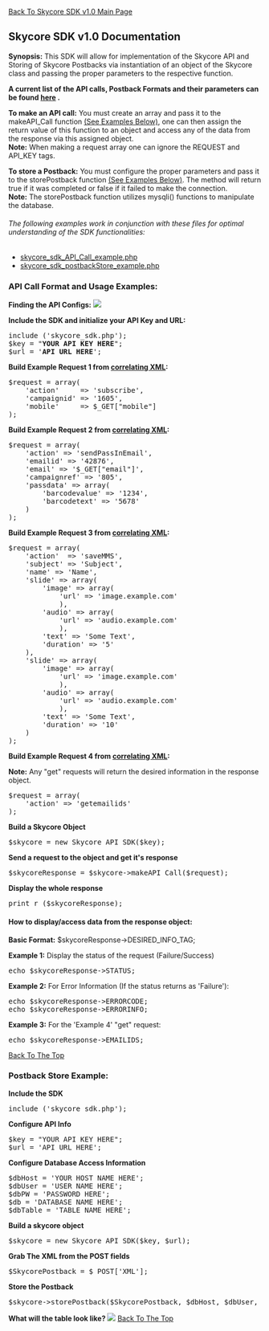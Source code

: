 <a name="DocTop"><a href="/1.0/README.md">Back To Skycore SDK v1.0 Main Page</a>

<h2>Skycore SDK v1.0 Documentation</h2>

<strong>Synopsis:</strong>
This SDK will allow for implementation of the Skycore API and Storing of Skycore Postbacks via instantiation of an object of the Skycore class and passing 
the proper parameters to the respective function.  

**A current list of the API calls, Postback Formats and their parameters can be found 
<a href="https://github.com/SkycoreMobile/API/blob/master/1.3/README.md">here</a> .**

<strong>To make an API call:</strong> You must create an array and pass it to the makeAPI_Call function [(See Examples Below)](#APICalls), one can then assign the return value of this function to an object and access any of the data from the response via this assigned object.<br>
<strong>Note:</strong> When making a request array one can ignore the REQUEST and API_KEY tags.

<strong>To store a Postback:</strong> You must configure the proper parameters and pass it to the storePostback function [(See Examples Below)](#PostbackStore).  The method will return true if it was completed 
or false if it failed to make the connection.  
<strong>Note:</strong> The storePostback function utilizes mysqli() functions to manipulate the database.

<h6>The following examples work in conjunction with these files for optimal understanding of the SDK functionalities:</h6>
<ul>
<li><a href="/1.0/source_code/skycore_sdk_API_Call_example.php">skycore_sdk_API_Call_example.php</a></li>
<li><a href="/1.0/source_code/skycore_sdk_postbackStore_example.php">skycore_sdk_postbackStore_example.php</a></li>
</ul>

<a name="APICalls"><h3>API Call Format and Usage Examples:</h3>

<strong>Finding the API Configs:</strong>
<img src='https://raw.github.com/ryan-allan/SDK/master/1.0/documentation/CantFindAPI_Configs.png'>

<strong>Include the SDK and initialize your API Key and URL:</strong>

<pre>
include ('skycore_sdk.php');
$key = "<strong>YOUR API KEY HERE</strong>";
$url = '<strong>API URL HERE</strong>';
</pre>

<strong>Build Example Request 1 from <a href="https://github.com/SkycoreMobile/API/blob/master/1.3/CONTENTS/METHODS/subscribe+unsubscribe.md">correlating XML</a>:</strong>

<pre>
$request = array(
	'action'	 => 'subscribe',
	'campaignid' => '1605',
	'mobile'     => $_GET["mobile"]
);
</pre>

<strong>Build Example Request 2 from <a href="https://github.com/SkycoreMobile/API/blob/master/1.3/CONTENTS/METHODS/sendPassInEmail.md">correlating XML</a>:</strong>
<pre>
$request = array(
	'action' => 'sendPassInEmail',
	'emailid' => '42876',
	'email' => '$_GET["email"]',
	'campaignref' => '805',
	'passdata' => array(
		'barcodevalue' => '1234',
		'barcodetext' => '5678'
	)
);
</pre>

<strong>Build Example Request 3 from <a href="https://github.com/SkycoreMobile/API/blob/master/1.3/CONTENTS/METHODS/saveMMS.md">correlating XML</a>:</strong>
<pre>
$request = array(
	'action'  => 'saveMMS',
	'subject' => 'Subject',
	'name' => 'Name',
	'slide' => array(
		'image' => array(
			'url' => 'image.example.com'
			),
		'audio' => array(
			'url' => 'audio.example.com'
			),
		'text' => 'Some Text',
		'duration' => '5'
	),
	'slide' => array(
		'image' => array(
			'url' => 'image.example.com'
			),
		'audio' => array(
			'url' => 'audio.example.com'
			),
		'text' => 'Some Text',
		'duration' => '10'
	)
);
</pre>

<strong>Build Example Request 4 from <a href="https://github.com/SkycoreMobile/API/blob/master/1.3/CONTENTS/METHODS/getEmailIds.md">correlating XML</a>:</strong><BR/>

<strong>Note:</strong> Any "get" requests will return the desired information in the response object.

<pre>
$request = array(
	'action' => 'getemailids'
);
</pre>	

<strong>Build a Skycore Object</strong>
<pre>
$skycore = new Skycore_API_SDK($key);
</pre>

<strong>Send a request to the object and get it's response</strong>
<pre>
$skycoreResponse = $skycore->makeAPI_Call($request);
</pre>

<strong>Display the whole response</strong>
<pre>
print_r ($skycoreResponse);
</pre>

<h4>How to display/access data from the response object:</h4>

<strong>Basic Format:</strong>
$skycoreResponse->DESIRED_INFO_TAG;

<strong>Example 1:</strong>
Display the status of the request (Failure/Success)
<pre>
echo $skycoreResponse->STATUS;
</pre>

<strong>Example 2:</strong>
For Error Information (If the status returns as 'Failure'):
<pre>
echo $skycoreResponse->ERRORCODE;
echo $skycoreResponse->ERRORINFO;
</pre>

<strong>Example 3:</strong>
For the 'Example 4' "get" request:
<pre>
echo $skycoreResponse->EMAILIDS;
</pre>

[Back To The Top](#DocTop)

<a name="PostbackStore"><h3>Postback Store Example:</h3>
<strong>Include the SDK</strong>
<pre>
include ('skycore_sdk.php');
</pre>

<strong>Configure API Info</strong>  
<pre>
$key = "YOUR API KEY HERE";
$url = 'API URL HERE';  
</pre>

<strong>Configure Database Access Information</strong>
<pre>
$dbHost = 'YOUR HOST NAME HERE';
$dbUser = 'USER NAME HERE';
$dbPW = 'PASSWORD HERE';
$db = 'DATABASE NAME HERE';
$dbTable = 'TABLE NAME HERE';
</pre>

<strong>Build a skycore object</strong>
<pre>
$skycore = new Skycore_API_SDK($key, $url);
</pre>

<strong>Grab The XML from the POST fields</strong>
<pre>
$SkycorePostback = $_POST['XML'];
</pre>
<strong>Store the Postback</strong>
<pre>
$skycore->storePostback($SkycorePostback, $dbHost, $dbUser, $dbPW, $db, $dbTable);
</pre>

<strong>What will the table look like?</strong>
<img src='https://raw.github.com/ryan-allan/SDK/master/1.0/documentation/DB_Example.png'>
[Back To The Top](#DocTop)

